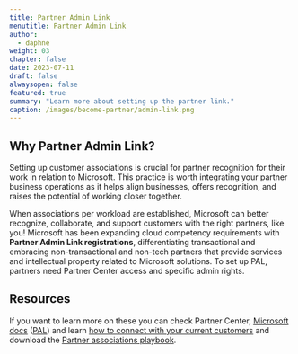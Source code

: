 ```yaml
---
title: Partner Admin Link
menutitle: Partner Admin Link
author: 
  - daphne
weight: 03
chapter: false
date: 2023-07-11
draft: false
alwaysopen: false
featured: true
summary: "Learn more about setting up the partner link."
caption: /images/become-partner/admin-link.png
---
```

## Why Partner Admin Link?
Setting up customer associations is crucial for partner recognition for their work in relation to Microsoft. This practice is worth integrating your partner business operations as it helps align businesses, offers recognition, and raises the potential of working closer together.

When associations per workload are established, Microsoft can better recognize, collaborate, and support customers with the right partners, like you! Microsoft has been expanding cloud competency requirements with **Partner Admin Link registrations**, differentiating transactional and embracing non-transactional and non-tech partners that provide services and intellectual property related to Microsoft solutions. To set up PAL, partners need Partner Center access and specific admin rights.

##  Resources
If you want to learn more on these you can check Partner Center, [<u>Microsoft docs</u>](https://docs.microsoft.com/en-us/partner-center/incentives-customer-associations-intro "https://docs.microsoft.com/en-us/partner-center/incentives-customer-associations-intro") ([<u>PAL</u>](https://partner.microsoft.com/en-us/resources/collection/partner-admin-link#/ "https://partner.microsoft.com/en-us/resources/collection/partner-admin-link#/")) and learn [<u>how to connect with your current customers</u>](https://docs.microsoft.com/en-us/partner-center/connect-with-your-customers "https://docs.microsoft.com/en-us/partner-center/connect-with-your-customers") and download the [<u>Partner associations playbook</u>](https://assetsprod.microsoft.com/mpn/solutions-partner-associations-playbook.pdf "https://assetsprod.microsoft.com/mpn/solutions-partner-associations-playbook.pdf").